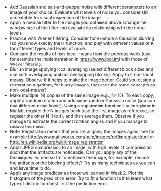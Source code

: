 
- Add Gaussian and salt-and-pepper noise with different parameters to an image of your choice. Evaluate what levels of noise you consider still acceptable for visual inspection of the image.
- Apply a median filter to the images you obtained above. Change the window size of the filter and evaluate its relationship with the noise levels.
- Practice with Wiener filtering. Consider for example a Gaussian blurring (so you know exactly the H function) and play with different values of K for different types and levels of noise.
- Compare the results of non-local-means from the previous week (use for example the implementation in <https://www.ipol.im>) with those of Wiener filtering.
- Blur an image applying local averaging (select different block sizes and use both overlapping and not overlapping blocks). Apply to it non-local means. Observe if it helps to make the image better. Could you design a restoration algorithm, for blurry images, that uses the same concepts as non-local-means?
- Make multiple (N) copies of the same image (e.g., N=10). To each copy, apply a random rotation and add some random Gaussian noise (you can test different noise levels). Using a registration function like imregister in Matlab, register the N images back (use the first image as reference, so register the other N-1 to it), and then average them. Observe if you manage to estimate the correct rotation angles and if you manage to reduce the noise.
- Note: Registration means that you are aligning the images again, see for example <http://www.mathworks.com/help/images/ref/imregister.html> or <http://en.wikipedia.org/wiki/Image_registration>
- Apply JPEG compression to an image, with high levels of compression such that the artifacts are noticeable. Can you apply any of the techniques learned so far to enhance the image, for example, reduce the artifacts or the blocking effects? Try as many techniques as you can and have time to do.
- Apply any image predictor as those we learned in Week 2. Plot the histogram of the prediction error. Try to fit a function to it to learn what type of distribution best first the prediction error.
